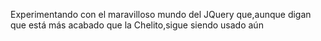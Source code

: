 Experimentando con el maravilloso mundo del JQuery que,aunque digan que está más acabado que la Chelito,sigue siendo usado aún
